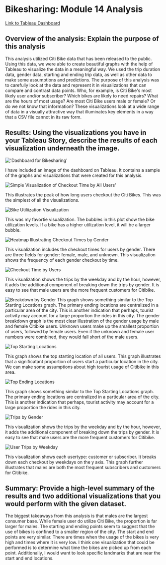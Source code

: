 # Bikesharing: Module 14 Analysis

[Link to Tableau Dashboard](https://public.tableau.com/views/Bike_Sharing_Final/Citi_Bike_Story?:language=en-US&publish=yes&:display_count=n&:origin=viz_share_link)

## Overview of the analysis: Explain the purpose of this analysis

This analysis utilized Citi Bike data that has been released to the public. Using this data, we were able to create beautiful graphs with the help of Tableau to visualize the data in a meaningful way. We used the trip duration data, gender data, starting and ending trip data, as well as other data to make some assumptions and predictions. The purpose of this analysis was to carefully look at the data and represent it in visualizations that can compare and contrast data points. Who, for example, is Citi Bike's most likely user and/or subscriber? Which bikes are likely to need repairs? What are the hours of most usage? Are most Citi Bike users male or female? Or do we not know that information? These visualizations look at a wide range of data in a visually attractive way that illuminates key elements in a way that a CSV file cannot in its raw form. 

## Results: Using the visualizations you have in your Tableau Story, describe the results of each visualization underneath the image.

!['Dashboard for Bikesharing'](https://github.com/lllohr/Bikesharing/blob/a0ce76b308c63d2ffdc7612cdbdda640654d40c5/images/BikeSharingDashboard.png)

I have included an image of the dashboard on Tableau. It contains a sample of the graphs and visualizations that were created for this analysis.

![Simple Visualization of Checkout Time by All Users'](https://github.com/lllohr/Bikesharing/blob/26f25b3b53ea0bd7825d8bd9b6d9e253c7662ead/images/Checkout_Time_by_Users.png)

This illustrates the peak of how long users checkout the Citi Bikes. This was the simplest of all the visualizations. 

![Bike Utiliization Visualization](https://github.com/lllohr/Bikesharing/blob/26f25b3b53ea0bd7825d8bd9b6d9e253c7662ead/images/Bike_Utilization.png)

This was my favortie visualization. The bubbles in this plot show the bike utilization levels. If a bike has a higher utilization level, it will be a larger bubble. 

![Heatmap Illustrating Checkout Times by Gender](https://github.com/lllohr/Bikesharing/blob/26f25b3b53ea0bd7825d8bd9b6d9e253c7662ead/images/Checkout_Time_by_Gender.png)

This visualization includes the checkout times for users by gender. There are three fields for gender: female, male, and unknown. This visualization shows the frequency of each gender checkout by time. 

![Checkout Time by Users](https://github.com/lllohr/Bikesharing/blob/26f25b3b53ea0bd7825d8bd9b6d9e253c7662ead/images/Trips_by_Gender.png)

This visualization shows the trips by the weekday and by the hour, however, it adds the additional component of breaking down the trips by gender. It is easy to see that male users are the more frequent customers for Citibike. 

![Breakdown by Gender](https://github.com/lllohr/Bikesharing/blob/26f25b3b53ea0bd7825d8bd9b6d9e253c7662ead/images/Gender_Breakdown.png)
This graph shows something similar to the Top Starting Locations graph. The primary ending locations are centralized in a particular area of the city. This is another indication that perhaps, tourist activity may account for a large proportion the rides in this city. 
The gender breakdown graph is the most clear illustration of the gender usage by male and female Citibike users. Unknown users make up the smallest proportion of users, followed by female users. Even if the unknown and female user numbers were combined, they would fall short of the male users. 

![Top Starting Locations](https://github.com/lllohr/Bikesharing/blob/26f25b3b53ea0bd7825d8bd9b6d9e253c7662ead/images/Top_Starting_Locations.png)

This graph shows the top starting location of all users. This graph illustrates that a significatant proportion of users start a particular location in the city. We can make some assumptions about high tourist usage of Citibike in this area. 

![Top Ending Locations](https://github.com/lllohr/Bikesharing/blob/26f25b3b53ea0bd7825d8bd9b6d9e253c7662ead/images/Top_Ending_Locations.png)

This graph shows something similar to the Top Starting Locations graph. The primary ending locations are centralized in a particular area of the city. This is another indication that perhaps, tourist activity may account for a large proportion the rides in this city. 

![Trips by Gender](https://github.com/lllohr/Bikesharing/blob/26f25b3b53ea0bd7825d8bd9b6d9e253c7662ead/images/Trips_by_Gender.png)

This visualization shows the trips by the weekday and by the hour, however, it adds the additional component of breaking down the trips by gender. It is easy to see that male users are the more frequent customers for Citibike. 

![User Trips by Weekday](https://github.com/lllohr/Bikesharing/blob/26f25b3b53ea0bd7825d8bd9b6d9e253c7662ead/images/User_Trips_by_Gender_Weekday.png)

This visualization shows each usertype: customer or subscriber. It breaks down each checkout by weekdays on the y axis. This graph further illustrates that males are both the most frequent subscribers and customers for Citibike. 

## Summary: Provide a high-level summary of the results and two additional visualizations that you would perform with the given dataset.

The biggest takeaways from this analysis is that males are the largest consumer base. While female user do utilize Citi Bike, the proportion is far larger for males. The starting and ending points seem to suggest that the use of bikes is confined to a smaller region of the city. The start and end points are very similar. There are times when the usage of the bikes is very high and times where it is very low. I think one visualization that could be performed is to determine what time the bikes are picked up from each point. Additionally, I would want to look specific landmarks that are near the start and end locations. 
